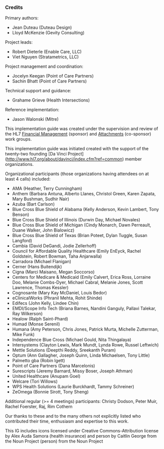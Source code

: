 ### Credits
Primary authors:

* Jean Duteau (Duteau Design)
* Lloyd McKenzie (Gevity Consulting)

Project leads:

* Robert Dieterle (Enable Care, LLC)
* Viet Nguyen (Stratametrics, LLC)

Project management and coordination:

* Jocelyn Keegan (Point of Care Partners)
* Sachin Bhatt (Point of Care Partners)

Technical support and guidance:

* Grahame Grieve (Health Intersections)

Reference implementation:

* Jason Walonski (Mitre)

This implementation guide was created under the supervision and review of the HL7 [Financial Management](http://www.hl7.org/Special/committees/fm) (sponsor) and [Attachments](http://www.hl7.org/Special/Committees/claims) (co-sponsor) work groups.

This implementation guide was initiated created with the support of the twenty-two founding [Da Vinci Project] (http://www.hl7.org/about/davinci/index.cfm?ref=common) member organizations.

Organizational participants (those organizations having attendees on at least 4 calls) included:

* AMA (Heather, Terry Cunningham)
* Anthem (Barbara Antuna, Alberto Llanes, Christol Green, Karen Zapata, Mary Bushman, Sudhir Nair)
* Azuba (Bart Carlson)
* Blue Cross Blue Shield of Alabama (Kelly Anderson, Kevin Lambert, Tony Benson)
* Blue Cross Blue Shield of Illinois (Durwin Day, Michael Novales)
* Blue Cross Blue Shield of Michigan (Cindy Monarch, Dawn Perreault, Duane Walker, John Bialowicz)
* Blue Cross Blue Shield of Texas (Brian Poteet, Dylan Tuggle, Susan Langford)
* Cambia (David DeGandi, Jodie Zellerhoff)
* Council for Affordable Quality Healthcare (Emily EnEyck, Rachel Goldstein, Robert Bowman, Taha Anjarwalla)
* Carradora (Michael Flanigan)
* Cerner (Hans Buitendijk)
* Cigna (Marci Maisano, Megan Soccorso)
* Centers for Medicare & Medicaid (Emily Calvert, Erica Ross, Lorraine Doo, Melanie Combs-Dyer, Michael Cabral, Melanie Jones, Scott Lawrence, Thomas Kessler)
* Cognosante (Mary Kay McDaniel, Louis Bedor)
* eClinicalWorks (Phranil Mehta, Rohit Shinde)
* Edifecs (John Kelly, Lindee Chin)
* EMDI/Scope Info Tech (Briana Barnes, Nandini Ganguly, Pallavi Talekar, Ray Wilkerson)
* Healow (Ralph Saint-Phard)
* Humad (Monse Serenil)
* Humana (Amy Peterson, Chris Jones, Patrick Murta, Michelle Zutterman, Mike Funk)
* Independence Blue Cross (Michael Gould, Nita Thingalaya)
* Intersystems (Clayton Lewis, Mark Mundt, Lynda Rowe, Russel Leftwich)
* Mettle Solutions (Deepthi Reddy, Sreekanth Puram)
* Optum (Ann Gallagher, Joseph Quinn, Linda Michaelsen, Tony Little)
* Palmetto gba (Robin Igett)
* Point of Care Partners (Dana Marcelonis)
* Surescripts (Jeremy Barnard, Missy Boser, Joseph Athman)
* United Healthcare (Anupam Goel)
* Welcare (Tori Willows)
* WPS Health Solutions (Laurie Burckhardt, Tammy Schreiner)
* ZeOmega (Bonnie Sirott, Tony Sheng)

Additional regular (&gt;= 4 meetings) participants: Christy Dodson, Peter Muir, Rachel Foerster, Raj, Rim Cothern

Our thanks to these and to the many others not explicitly listed who contributed their time, enthusiasm and expertise to this work.

This IG includes icons licensed under Creative Commons-Attribution license by Alex Auda Samora (health insurance) and person by Caitlin George from the Noun Project (person) from the Noun Project